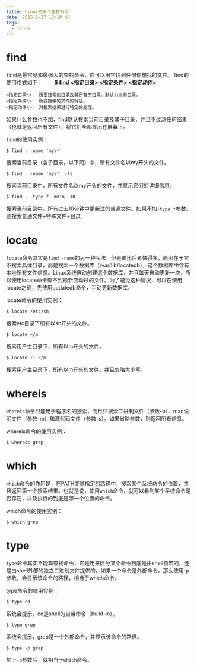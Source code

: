 ```yaml
---
title: Linux的五个查找命令
date: 2015-2-27 18:18:46
tags:
  - linux
---
```


# find

`find`是最常见和最强大的查找命令，你可以用它找到任何你想找的文件。
find的使用格式如下：
　　**$ find <指定目录\> <指定条件\> <指定动作\>**
  
	<指定目录\>： 所要搜索的目录及其所有子目录。默认为当前目录。
	<指定条件\>： 所要搜索的文件的特征。
	<指定动作\>： 对搜索结果进行特定的处理。
  
如果什么参数也不加，find默认搜索当前目录及其子目录，并且不过滤任何结果（也就是返回所有文件），将它们全都显示在屏幕上。

`find`的使用实例：

    $ find . -name 'my\*'
  
 搜索当前目录（含子目录，以下同）中，所有文件名以my开头的文件。
 
    $ find . -name 'my\*' -ls
  
搜索当前目录中，所有文件名以my开头的文件，并显示它们的详细信息。

    $ find . -type f -mmin -10
  
搜索当前目录中，所有过去10分钟中更新过的普通文件。如果不加`-type f`参数，则搜索普通文件+特殊文件+目录。

# locate

`locate`命令其实是`find -name`的另一种写法，但是要比后者快得多，原因在于它不搜索具体目录，而是搜索一个数据库（/var/lib/locatedb），这个数据库中含有本地所有文件信息。Linux系统自动创建这个数据库，并且每天自动更新一次，所以使用locate命令查不到最新变动过的文件。为了避免这种情况，可以在使用locate之前，先使用updatedb命令，手动更新数据库。

locate命令的使用实例：

	$ locate /etc/sh
    
搜索etc目录下所有以sh开头的文件。

	$ locate ~/m
搜索用户主目录下，所有以m开头的文件。

	$ locate -i ~/m
搜索用户主目录下，所有以m开头的文件，并且忽略大小写。

# whereis

`whereis`命令只能用于程序名的搜索，而且只搜索二进制文件（参数-b）、man说明文件（参数-m）和源代码文件（参数-s）。如果省略参数，则返回所有信息。

whereis命令的使用实例：

	$ whereis grep

# which

`which`命令的作用是，在PATH变量指定的路径中，搜索某个系统命令的位置，并且返回第一个搜索结果。也就是说，使用`which`命令，就可以看到某个系统命令是否存在，以及执行的到底是哪一个位置的命令。

which命令的使用实例：

	$ which grep
  
# type

`type`命令其实不能算查找命令，它是用来区分某个命令到底是由shell自带的，还是由shell外部的独立二进制文件提供的。如果一个命令是外部命令，那么使用-p参数，会显示该命令的路径，相当于which命令。

type命令的使用实例：

	$ type cd
    
系统会提示，cd是shell的自带命令（build-in）。

	$ type grep
系统会提示，grep是一个外部命令，并显示该命令的路径。

	$ type -p grep
加上`-p`参数后，就相当于`which`命令。


